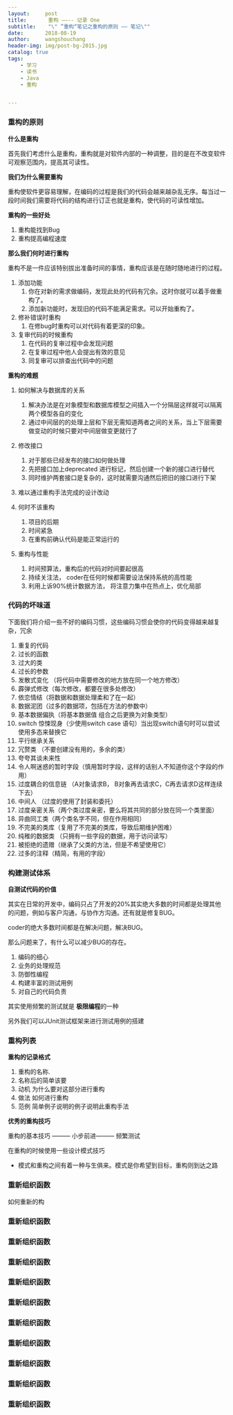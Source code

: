 ```yaml
---
layout:     post
title:       重构 ——-- 记录 One
subtitle:    "\" ”重构“笔记之重构的原则 —— 笔记\""
date:       2018-08-19
author:     wangshouchang
header-img: img/post-bg-2015.jpg
catalog: true
tags:
    - 学习
    - 读书
    - Java
    - 重构


---
```


### 重构的原则

**什么是重构**

  首先我们考虑什么是重构，重构就是对软件内部的一种调整，目的是在不改变软件可观察范围内，提高其可读性。

**我们为什么需要重构**

  重构使软件更容易理解，在编码的过程是我们的代码会越来越杂乱无序。每当过一段时间我们需要将代码的结构进行订正也就是重构，使代码的可读性增加。

**重构的一些好处**

1. 重构能找到Bug
2. 重构提高编程速度

**那么我们何时进行重构**

重构不是一件应该特别拔出准备时间的事情，重构应该是在随时随地进行的过程。

1. 添加功能
   1. 你在对新的需求做编码，发现此处的代码有冗余。这时你就可以着手做重构了。
   2. 添加新功能时，发现旧的代码不能满足需求。可以开始重构了。
2. 修补错误时重构
   1. 在修bug时重构可以对代码有着更深的印象。
3. 复审代码的时候重构
   1. 在代码的复审过程中会发现问题
   2. 在复审过程中他人会提出有效的意见
   3. 同复审可以排查出代码中的问题

**重构的难题**

1. 如何解决与数据库的关系

   1. 解决办法是在对象模型和数据库模型之间插入一个分隔层这样就可以隔离两个模型各自的变化
   2. 通过中间层的的处理上层和下层无需知道两者之间的关系，当上下层需要做变动的时候只要对中间层做变更就行了

2. 修改接口

   1. 对于那些已经发布的接口如何做处理
   2. 先把接口加上deprecated 进行标记，然后创建一个新的接口进行替代
   3. 同时维护两套接口是复杂的，这时就需要沟通然后把旧的接口进行下架

3. 难以通过重构手法完成的设计改动

4. 何时不该重构

   1.  项目的后期
   2. 时间紧急
   3. 在重构前确认代码是能正常运行的

5. 重构与性能

   1. 时间预算法，重构后的代码对时间要起很高
   2. 持续关注法， coder在任何时候都需要设法保持系统的高性能
   3. 利用上诉90%统计数据方法， 将注意力集中在热点上，优化局部


### 代码的坏味道

下面我们将介绍一些不好的编码习惯，这些编码习惯会使你的代码变得越来越复杂，冗余

1. 重复的代码
2. 过长的函数
3. 过大的类
4. 过长的参数
5. 发散式变化 （将代码中需要修改的地方放在同一个地方修改）
6. 霹弹式修改（每次修改，都要在很多处修改）
7. 依恋情结（将数据和数据处理柔和了在一起）
8. 数据泥团（过多的数据项，包括在方法的参数中）
9. 基本数据偏执（将基本数据值 组合之后更换为对象类型）
10. switch 惊悚现身（少使用switch case 语句）当出现switch语句时可以尝试使用多态来替换它
11. 平行继承关系 
12. 冗赘类 （不要创建没有用的，多余的类）
13. 夸夸其谈未来性
14. 令人啊迷惑的暂时字段（慎用暂时字段，这样的话别人不知道你这个字段的作用）
15. 过度耦合的信息链 （A对象请求B， B对象再去请求C，C再去请求D这样连续下去）
16. 中间人 （过度的使用了封装和委托） 
17. 过度亲密关系（两个类过度亲密，要么将其共同的部分放在同一个类里面）
18. 异曲同工类（两个类名字不同，但在作用相同）
19. 不完美的类库（复用了不完美的类库，导致后期维护困难）
20. 纯稚的数据类 （只拥有一些字段的数据，用于访问读写）
21. 被拒绝的遗赠（继承了父类的方法，但是不希望使用它）
22. 过多的注释（精简，有用的字段）



### 构建测试体系

**自测试代码的价值**

   其实在日常的开发中，编码只占了开发的20%其实绝大多数的时间都是处理其他的问题，例如与客户沟通，与协作方沟通。还有就是修复BUG。

coder的绝大多数时间都是在解决问题，解决BUG。

那么问题来了，有什么可以减少BUG的存在。

1. 编码的细心
2. 业务的处理规范
3. 防御性编程
4. 构建丰富的测试用例
5. 对自己的代码负责

其实使用频繁的测试就是 **极限编程**的一种

另外我们可以JUnit测试框架来进行测试用例的搭建

###  重构列表

**重构的记录格式**

1. 重构的名称. 
2. 名称后的简单该要
3. 动机  为什么要对这部分进行重构
4. 做法 如何进行重构
5. 范例  简单例子说明的例子说明此重构手法

**优秀的重构技巧**

重构的基本技巧 ——— 小步前进——— 频繁测试

在重构的时候使用一些设计模式技巧

- 模式和重构之间有着一种与生俱来。模式是你希望到目标，重构则到达之路





### 重新组织函数 



如何重新的构



### 重新组织函数 

### 重新组织函数 

### 重新组织函数 

### 重新组织函数 

### 重新组织函数 

### 重新组织函数 

### 重新组织函数 

### 重新组织函数 

### 重新组织函数 

### 重新组织函数 


